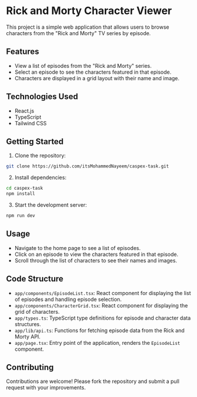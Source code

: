 # Rick and Morty Character Viewer

This project is a simple web application that allows users to browse characters from the "Rick and Morty" TV series by episode.

## Features

- View a list of episodes from the "Rick and Morty" series.
- Select an episode to see the characters featured in that episode.
- Characters are displayed in a grid layout with their name and image.

## Technologies Used

- React.js
- TypeScript
- Tailwind CSS

## Getting Started

1. Clone the repository:

```bash
git clone https://github.com/itsMohammedNayeem/caspex-task.git
```

2. Install dependencies:

```bash
cd caspex-task
npm install
```

3. Start the development server:

```bash
npm run dev
```

## Usage

- Navigate to the home page to see a list of episodes.
- Click on an episode to view the characters featured in that episode.
- Scroll through the list of characters to see their names and images.

## Code Structure

- `app/components/EpisodeList.tsx`: React component for displaying the list of episodes and handling episode selection.
- `app/components/CharacterGrid.tsx`: React component for displaying the grid of characters.
- `app/types.ts`: TypeScript type definitions for episode and character data structures.
- `app/lib/api.ts`: Functions for fetching episode data from the Rick and Morty API.
- `app/page.tsx`: Entry point of the application, renders the `EpisodeList` component.

## Contributing

Contributions are welcome! Please fork the repository and submit a pull request with your improvements.
